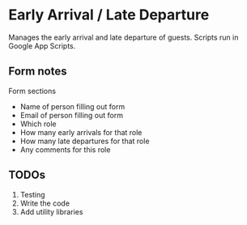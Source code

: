 # Early Arrival / Late Departure
Manages the early arrival and late departure of guests. Scripts run in Google App Scripts.


## Form notes
Form sections
- Name of person filling out form
- Email of person filling out form
- Which role
- How many early arrivals for that role
- How many late departures for that role
- Any comments for this role

## TODOs
1. Testing
1. Write the code
1. Add utility libraries
